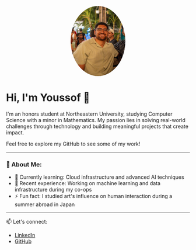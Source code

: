 <div align="center">
  <img src="https://raw.githubusercontent.com/youbendary/youbendary/main/pfp.jpeg" alt="Youssof Bendary" width="150" style="border-radius: 50%;" />
</div>

# Hi, I'm Youssof 👋

I'm an honors student at Northeastern University, studying Computer Science with a minor in Mathematics. My passion lies in solving real-world challenges through technology and building meaningful projects that create impact.

Feel free to explore my GitHub to see some of my work!

---

### 🌟 About Me:
- 🌱 Currently learning: Cloud infrastructure and advanced AI techniques
- 🔭 Recent experience: Working on machine learning and data infrastructure during my co-ops
- ⚡ Fun fact: I studied art's influence on human interaction during a summer abroad in Japan

---

📫 Let's connect:  
- [LinkedIn](https://linkedin.com/in/youssof-bendary/)  
- [GitHub](https://github.com/youbendary)
